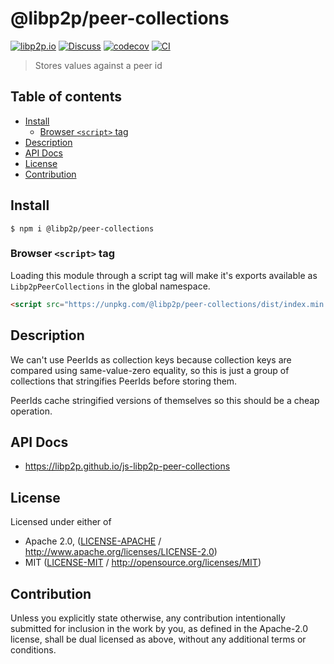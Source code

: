 # @libp2p/peer-collections <!-- omit in toc -->

[![libp2p.io](https://img.shields.io/badge/project-libp2p-yellow.svg?style=flat-square)](http://libp2p.io/)
[![Discuss](https://img.shields.io/discourse/https/discuss.libp2p.io/posts.svg?style=flat-square)](https://discuss.libp2p.io)
[![codecov](https://img.shields.io/codecov/c/github/libp2p/js-libp2p-peer-collections.svg?style=flat-square)](https://codecov.io/gh/libp2p/js-libp2p-peer-collections)
[![CI](https://img.shields.io/github/actions/workflow/status/libp2p/js-libp2p-peer-collections/js-test-and-release.yml?branch=master\&style=flat-square)](https://github.com/libp2p/js-libp2p-peer-collections/actions/workflows/js-test-and-release.yml?query=branch%3Amaster)

> Stores values against a peer id

## Table of contents <!-- omit in toc -->

- [Install](#install)
  - [Browser `<script>` tag](#browser-script-tag)
- [Description](#description)
- [API Docs](#api-docs)
- [License](#license)
- [Contribution](#contribution)

## Install

```console
$ npm i @libp2p/peer-collections
```

### Browser `<script>` tag

Loading this module through a script tag will make it's exports available as `Libp2pPeerCollections` in the global namespace.

```html
<script src="https://unpkg.com/@libp2p/peer-collections/dist/index.min.js"></script>
```

## Description

We can't use PeerIds as collection keys because collection keys are compared using same-value-zero equality, so this is just a group of collections that stringifies PeerIds before storing them.

PeerIds cache stringified versions of themselves so this should be a cheap operation.

## API Docs

- <https://libp2p.github.io/js-libp2p-peer-collections>

## License

Licensed under either of

- Apache 2.0, ([LICENSE-APACHE](LICENSE-APACHE) / <http://www.apache.org/licenses/LICENSE-2.0>)
- MIT ([LICENSE-MIT](LICENSE-MIT) / <http://opensource.org/licenses/MIT>)

## Contribution

Unless you explicitly state otherwise, any contribution intentionally submitted for inclusion in the work by you, as defined in the Apache-2.0 license, shall be dual licensed as above, without any additional terms or conditions.
